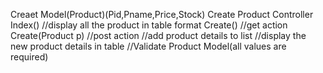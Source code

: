 Creaet Model(Product)(Pid,Pname,Price,Stock)
Create Product Controller
Index() //display all the product in table format
Create() //get action
Create(Product p) //post action
//add product details to list
//display the new product details in table
//Validate Product Model(all values are required)
